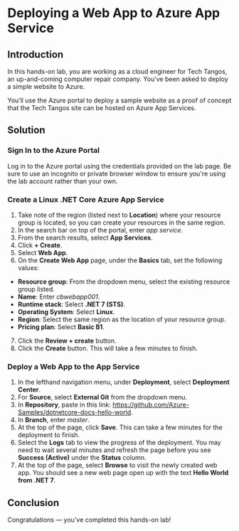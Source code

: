 # Deploying a Web App to Azure App Service
 
## Introduction
 
In this hands-on lab, you are working as a cloud engineer for Tech Tangos, an up-and-coming computer repair company. You’ve been asked to deploy a simple website to Azure.

You’ll use the Azure portal to deploy a sample website as a proof of concept that the Tech Tangos site can be hosted on Azure App Services.

 
## Solution
 
### Sign In to the Azure Portal
 
Log in to the Azure portal using the credentials provided on the lab page. Be sure to use an incognito or private browser window to ensure you're using the lab account rather than your own.

### Create a Linux .NET Core Azure App Service
 
1. Take note of the region (listed next to **Location**) where your resource group is located, so you can create your resources in the same region.
2. In the search bar on top of the portal, enter *app service*.
3. From the search results, select **App Services**.
4. Click **+ Create**.
5. Select **Web App**.
6. On the **Create Web App** page, under the **Basics** tab, set the following values:
  - **Resource group**: From the dropdown menu, select the existing resource group listed.
  - **Name**: Enter *cbwebapp001*.
  - **Runtime stack**: Select **.NET 7 (STS)**.
  - **Operating System**: Select **Linux**.
  - **Region**: Select the same region as the location of your resource group.
  - **Pricing plan**: Select **Basic B1**.
7. Click the **Review + create** button.
8. Click the **Create** button. This will take a few minutes to finish.

### Deploy a Web App to the App Service
 
1. In the lefthand navigation menu, under **Deployment**, select **Deployment Center**.
2. For **Source**, select **External Git** from the dropdown menu.
3. In **Repository**, paste in this link: https://github.com/Azure-Samples/dotnetcore-docs-hello-world.
4. In **Branch**, enter *master*.
5. At the top of the page, click **Save**. This can take a few minutes for the deployment to finish.
6. Select the **Logs** tab to view the progress of the deployment. You may need to wait several minutes and refresh the page before you see **Success (Active)** under the **Status** column.
7. At the top of the page, select **Browse** to visit the newly created web app. You should see a new web page open up with the text **Hello World from .NET 7**.
 
## Conclusion
 
Congratulations — you've completed this hands-on lab!